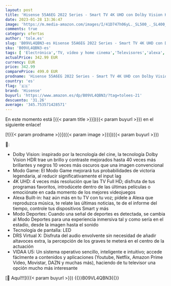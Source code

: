 ```yaml
---
layout: post
title: 'Hisense 55A6EG 2022 Series - Smart TV 4K UHD con Dolby Vision HDR  DTS Virtual X  Freeview Play  Alexa Built-in  Bluetooth  Nuevo 2022   Negro  Black   55 Pulgadas'
date: 2023-01-28 13:36:47
image: 'https://m.media-amazon.com/images/I/41D747h06yL._SL500_._SL400_.jpg'
comments: true
category: ofertas
author: 'tole.es'
slug: 'B09VL4QBN3-es Hisense 55A6EG 2022 Series - Smart TV 4K UHD con Dolby...'
sku: 'B09VL4QBN3-es'
tags: [ 'Electrónica','TV, vídeo y home cinema','Televisores','alexa','hisense','🇪🇸', ]
actualPrice: 342.99 EUR
currency: EUR
price: 342.99
comparePrice: 499.0 EUR
prodname: 'Hisense 55A6EG 2022 Series - Smart TV 4K UHD con Dolby Vision HDR  DTS Virtual X  Freeview Play  Alexa Built-in  Bluetooth  Nuevo 2022   Negro  Black   55 Pulgadas'
country: 'es'
flag: '🇪🇸'
brand: 'Hisense'
buyurl: 'https://www.amazon.es/dp/B09VL4QBN3/?tag=tolees-21'
descuento: '31.26'
average: '345.753571428571'
---
```


En este momento está [{{< param title >}}]({{< param buyurl >}}) en el siguiente enlace!

[![{{< param prodname >}}]({{< param image >}})]({{< param buyurl >}})

🔎:

- Dolby Vision: inspirado por la tecnología del cine, la tecnología Dolby Vision HDR trae un brillo y contraste mejorados hasta 40 veces más brillantes y negros 10 veces más oscuros que una imagen convencional
- Modo Game: El Modo Game mejorará tus probabilidades de victoria legendaria, al reducir significativamente el input lag
- 4K UHD: 4 veces más resolución que las TV Full HD; disfruta de tus programas favoritos, introdúcete dentro de las últimas películas o emociónate en cada momento de los mejores videojuegos
- Alexa Built-in: haz aún más en tu TV con tu voz; pídele a Alexa que reproduzca música, te relate las últimas noticias, te de el informe del tiempo, controle tus dispositivos Smart y más
- Modo Deportes: Cuando una señal de deportes es detectada, se cambia al Modo Deportes para una experiencia inmersiva tal y como sería en el estadio, desde la imagen hasta el sonido
- Tecnología de pantalla: LED
- DRS Virtual X: Disfruta del audio envolvente sin necesidad de añadir altavoces extra, la percepción de los graves te meterá en el centro de la actuación
- VIDAA U5: Un sistema operativo sencillo, inteligente e intuitivo; accede fáclmente a contenidos y aplicaciones (Youtube, Netflix, Amazon Prime Video, Movistar, DAZN y muchas más), haciendo de tu televisor una opción mucho más interesante

[🛒 Aquí!!!]({{< param buyurl >}})
{{<world>}}B09VL4QBN3{{</world>}}
